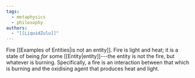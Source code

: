 ```yaml
---
tags:
  - metaphysics
  - philosophy
authors:
  - "[[LiquidZulu]]"
---
```

Fire [[Examples of Entities|is not an entity]]. Fire is light and heat; it is a state of being *for* some [[Entity|entity]]---the entity is not the fire, but whatever is burning. Specifically, a fire is an interaction between that which is burning and the oxidising agent that produces heat and light.